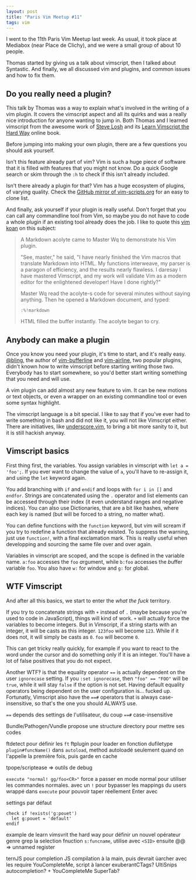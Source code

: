 ```yaml
---
layout: post
title: "Paris Vim Meetup #11"
tags: vim
---
```


I went to the 11th Paris Vim Meetup last week. As usual, it took place at
Mediabox (near Place de Clichy), and we were a small group of about 10 people.

Thomas started by giving us a talk about vimscript, then I talked about
Syntastic. And finally, we all discussed vim and plugins, and common issues and
how to fix them.

## Do you really need a plugin?

This talk by Thomas was a way to explain what's involved in the writing of a vim
plugin. It covers the vimscript aspect and all its quirks and was a really nice
introduction for anyone wanting to jump in. Both Thomas and I learned vimscript
from the awesome work of [Steve Losh][1] and its [Learn Vimscript the Hard
Way][2] online book.

Before jumping into making your own plugin, there are a few questions you should
ask yourself. 

Isn't this feature already part of vim? Vim is such a huge piece of software
that it is filled with features that you might not know. Do a quick Google
search or skim through the `:h` to check if this isn't already included.

Isn't there already a plugin for that? Vim has a huge ecosystem of plugins, of
varying quality. Check the [GitHub mirror of vim-scripts.org][3] for an easy to clone
list.

And finally, ask yourself if your plugin is really useful. Don't forget that you
can call any commandline tool from Vim, so maybe you do not have to code a whole
plugin if an existing tool already does the job. I like to quote this [vim
koan][4] on this subject:

> A Markdown acolyte came to Master Wq to demonstrate his Vim plugin.
>
> "See, master," he said, "I have nearly finished the Vim macros that translate
> Markdown into HTML. My functions interweave, my parser is a paragon of
> efficiency, and the results nearly flawless. I daresay I have mastered
> Vimscript, and my work will validate Vim as a modern editor for the
> enlightened developer! Have I done rightly?"
> 
> Master Wq read the acolyte-s code for several minutes without saying anything.
> Then he opened a Markdown document, and typed:
> 
> `:%!markdown`
>
> HTML filled the buffer instantly. The acolyte began to cry.

## Anybody can make a plugin

Once you know you need your plugin, it's time to start, and it's really easy.
[@bling][5], the author of [vim-bufferline][6] and [vim-airline][7], two popular
plugins, didn't known how to write vimscript before starting writing those two.
Everybody has to start somewhere, so you'd better start writing something that
you need and will use.

A vim plugin can add almost any new feature to vim. It can be new motions or
text objects, or even a wrapper on an existing commandline tool or even some
syntax highlight.

The vimscript language is a bit special. I like to say that if you've ever had
to write something in bash and did not like it, you will not like Vimscript
either. There are initiatives, like [underscore.vim][8], to bring a bit more sanity
to it, but it is still hackish anyway.

## Vimscript basics

First thing first, the variables. You assign variables in vimscript with `let
a = 'foo';`. If you ever want to change the value of `a`, you'll have to
re-assign it, and using the `let`  keyword again.

You add branching with `if` and `endif` and loops with `for i in []` and
`endfor`. Strings are concatenated using the `.` operator and list elements can
be accessed through their index (it even understand ranges and negative
indices). You can also use Dictionaries, that are a bit like hashes, where each
key is named (but will be forced to a string, no matter what).

You can define functions with the `function` keyword, but vim will scream if you
try to redefine a function that already existed. To suppress the warning, just
use `function!`, with a final exclamation mark. This is really useful when
developping and sourcing the same file over and over again.

Variables in vimscript are scoped, and the scope is defined in the variable
name. `a:foo` accesses the `foo` *a*rgument, while `b:foo` accesses the *b*uffer
variable `foo`. You also have `w:` for *w*indow and `g:` for *g*lobal.

## WTF Vimscript

And after all this basics, we start to enter the _what the fuck_ territory.

If you try to concatenate strings with `+` instead of `.` (maybe because you're
used to code in JavaScript), things will kind of work. `+` will actually force
the variables to become integers. But in Vimscript, if a string starts with an
integer, it will be casts as this integer. `123foo` will become `123`. While if
it does not, it will simply be casts as `0`. `foo` will become `0`.

This can get tricky really quickly, for example if you want to react to the word
under the cursor and do something only if it is an integer. You'll have a lot of
false positives that you do not expect.

Another WTF‽ is that the equality operator `==` is actually dependent on the
user `ignorecase` setting. If you `:set ignorecase`, then `"foo" == "FOO"` will
be `true`, while it will stay `false` if the option is not set. Having default
equality operators being dependent on the user configuration is... fucked up.
Fortunatly, Vimscript also have the `==#` operators that is always
case-insensitive, so that's the one you should ALWAYS use.



`==` depends des settings de l'utilisateur, du coup `==#` case-insensitive

Bundle/Pathogen/Vundle propose une structure directory pour mettre ses codes

ftdetect pour définir les `ft`
ftplugin pour loader en fonction dufiletype
`plugin#funcName()` dans `autoload`, method autoloadé seulement quand on l'appelle la première
fois, puis garde en cache


tpope/scriptease => outils de debug

`execute "normal! gg/foo<CR>"`
force a passer en mode normal pour utiliser les commandes normales. avec un `!`
pour bypasser les mappings du users
wrappé dans `execute` pour pouvoir taper réellement Enter avec <CR>


settings par défaut
```vim
check if !exists('g:pouet')
  let g:pouet = 'default'
endif
```


example de learn vimsvrit the hard way pour définir un nouvel opérateur
genre grep la selection
fnuction `s:funcname`, utilise avec `<SID>` ensuite
@@ => unnamed register



ternJS pour completion JS
compilation à la main, puis devrait ùarcher avec les require
YouCompleteMe, script à lancer
exuberantCTags?
UltiSnips autocompletion? + YouCompleteMe
SuperTab?


[1]: http://stevelosh.com/
[2]: http://learnvimscriptthehardway.stevelosh.com/
[3]: https://github.com/vim-scripts?tab=repositories
[4]: http://blog.sanctum.geek.nz/vim-koans/
[5]: https://twitter.com/bling
[6]: https://github.com/bling/vim-bufferline
[7]: https://github.com/bling/vim-airline
[8]: https://github.com/haya14busa/underscore.vim
